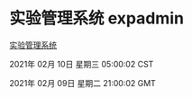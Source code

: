 # 实验管理系统 expadmin
[实验管理系统](http://58.48.52.4:56808/expadmin-782313d2-e1b1-4ea7-932e-3a55e6a1a4d0/)

2021年 02月 10日 星期三 05:00:02 CST

2021年 02月 09日 星期二 21:00:02 GMT
